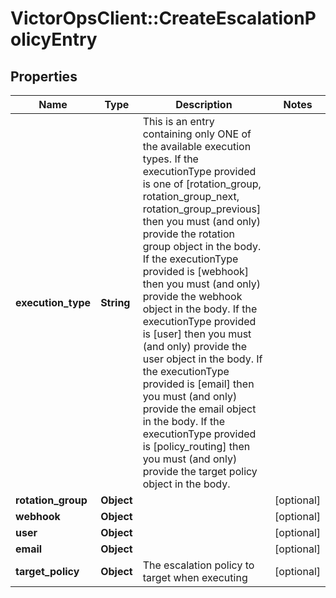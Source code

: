 # VictorOpsClient::CreateEscalationPolicyEntry

## Properties

| Name               | Type       | Description                                                                                                                                                                                                                                                                                                                                                                                                                                                                                                                                                                                                                                                                                              | Notes      |
| ------------------ | ---------- | -------------------------------------------------------------------------------------------------------------------------------------------------------------------------------------------------------------------------------------------------------------------------------------------------------------------------------------------------------------------------------------------------------------------------------------------------------------------------------------------------------------------------------------------------------------------------------------------------------------------------------------------------------------------------------------------------------- | ---------- |
| **execution_type** | **String** | This is an entry containing only ONE of the available execution types. If the executionType provided is one of [rotation_group, rotation_group_next, rotation_group_previous] then you must (and only) provide the rotation group object in the body. If the executionType provided is [webhook] then you must (and only) provide the webhook object in the body. If the executionType provided is [user] then you must (and only) provide the user object in the body. If the executionType provided is [email] then you must (and only) provide the email object in the body. If the executionType provided is [policy_routing] then you must (and only) provide the target policy object in the body. |
| **rotation_group** | **Object** |                                                                                                                                                                                                                                                                                                                                                                                                                                                                                                                                                                                                                                                                                                          | [optional] |
| **webhook**        | **Object** |                                                                                                                                                                                                                                                                                                                                                                                                                                                                                                                                                                                                                                                                                                          | [optional] |
| **user**           | **Object** |                                                                                                                                                                                                                                                                                                                                                                                                                                                                                                                                                                                                                                                                                                          | [optional] |
| **email**          | **Object** |                                                                                                                                                                                                                                                                                                                                                                                                                                                                                                                                                                                                                                                                                                          | [optional] |
| **target_policy**  | **Object** | The escalation policy to target when executing                                                                                                                                                                                                                                                                                                                                                                                                                                                                                                                                                                                                                                                           | [optional] |
